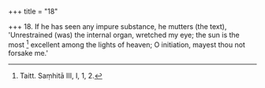+++
title = "18"

+++
18. If he has seen any impure substance, he mutters (the text), 'Unrestrained (was) the internal organ, wretched my eye; the sun is the most [^11]  excellent among the lights of heaven; O initiation, mayest thou not forsake me.'


[^11]:  Taitt. Saṃhitā III, I, 1, 2.
